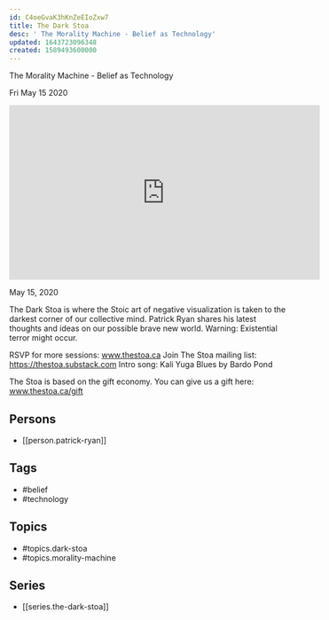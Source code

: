 ```yaml
---
id: C4oeGvaK3hKnZeEIoZxw7
title: The Dark Stoa
desc: ' The Morality Machine - Belief as Technology'
updated: 1643723096348
created: 1589493600000
---
```



 The Morality Machine - Belief as Technology

Fri May 15 2020

<iframe width="560" height="315" src="https://www.youtube.com/embed/kNCm-fXqyTM" title="The Dark Stoa: The Morality Machine - Belief as Technology w/ Patrick Ryan" frameborder="0" allow="accelerometer; autoplay; clipboard-write; encrypted-media; gyroscope; picture-in-picture" allowfullscreen ></iframe>

May 15, 2020

The Dark Stoa is where the Stoic art of negative visualization is taken to the darkest corner of our collective mind. Patrick Ryan shares his latest thoughts and ideas on our possible brave new world. Warning: Existential terror might occur.

RSVP for more sessions: www.thestoa.ca
Join The Stoa mailing list: https://thestoa.substack.com
Intro song: Kali Yuga Blues by Bardo Pond

The Stoa is based on the gift economy. You can give us a gift here: www.thestoa.ca/gift

## Persons

- [[person.patrick-ryan]]

## Tags

- #belief
- #technology

## Topics

- #topics.dark-stoa
- #topics.morality-machine

## Series

- [[series.the-dark-stoa]]

